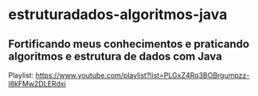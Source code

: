 # estruturadados-algoritmos-java

## Fortificando meus conhecimentos e praticando algoritmos e estrutura de dados com Java

Playlist: https://www.youtube.com/playlist?list=PLGxZ4Rq3BOBrgumpzz-l8kFMw2DLERdxi
